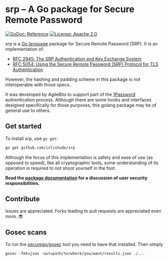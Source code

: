 # srp – A Go package for Secure Remote Password

[![GoDoc: Reference](https://godoc.org/github.com/islishude/srp?status.svg)](https://godoc.org/github.com/islishude/srp) [![License: Apache 2.0](https://img.shields.io/badge/license-Apache%202.0-blue.svg)](LICENSE)


srp is a [Go language](https://golang.org) package for Secure Remote Password (SRP). It is an implementation of:

* [RFC 2945: The SRP Authentication and Key Exchange System](https://tools.ietf.org/html/rfc2945)
* [RFC 5054: Using the Secure Remote Password (SRP) Protocol for TLS Authentication](https://tools.ietf.org/html/rfc5054)

However, the hashing and padding scheme in this package is not interoperable with those specs.

It was developed by AgileBits to support part of the [1Password](https://1password.com/) authentication process. Although there are some hooks and interfaces designed specifically for those purposes, this golang package may be of general use to others.

## Get started

To install srp, use `go get`:

```bash
go get github.com/islishude/srp
```

Although the focus of this implementation is safety and ease of use (as opposed to speed), like all cryptographic tools, some understanding of its operation is required to not shoot yourself in the foot.

**Read the [package documentation](https://godoc.org/github.com/islishude/srp) for a discussion of user security responsibilities.**

## Contribute

Issues are appreciated. Forks leading to pull requests are appreciated even more. 😎

## Gosec scans

To run the [securego/gosec](https://github.com/securego/gosec) tool you need to have that installed. Then simply

```
gosec -fmt=json -out=path/to/where/you/want/results.json ./...
```